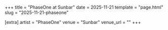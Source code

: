 +++
title = "PhaseOne at Sunbar"
date = 2025-11-21
template = "page.html"
slug = "2025-11-21-phaseone"

[extra]
artist = "PhaseOne"
venue = "Sunbar"
venue_url = ""
+++
